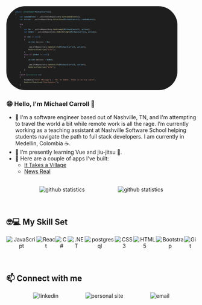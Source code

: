 <div align="center" style="width: 90%; height: auto;">
  <img src="./Life(MichaelCarroll).png" alt="Michael Carroll, Life" style="border-radius: 50px;" />
</div>

### 😁 Hello, I'm Michael Carroll 👋

- 🔭 I'm a software engineer based out of Nashville, TN, and I'm attempting to travel the world a bit while remote work is all the rage. I’m currently working as a teaching assistant at Nashville Software School helping students navigate the path to full stack developers. I am currently in Medellin, Colombia ☕.
- 🌱 I’m presently learning Vue and jiu-jitsu 🥋.
- 🔨 Here are a couple of apps I've built:
  - [It Takes a Village](https://github.com/Keartroth/It-Takes-A-Village)
  - [News Real](https://github.com/Keartroth/News-Real)

<br/>

<div align="center" style="display:flex;justify-content:space-evenly;">
  <img src="https://github-readme-stats.vercel.app/api?username=Keartroth&show_icons=true&count_private=true&theme=gruvbox" alt="github statistics" style="display:block;" />
  <img src="https://github-readme-stats.vercel.app/api/top-langs/?username=Keartroth&layout=compact&theme=gruvbox" alt="github statistics" style="display:block;" />
</div>

<br/>
<br/>

## 🤓💻 My Skill Set
<div align="center" style="display: flex; justify-content: space-evenly;">
  <img src="https://profilinator.rishav.dev/skills-assets/javascript-original.svg" alt="JavaScript" height="50" />
  <img src="https://profilinator.rishav.dev/skills-assets/react-original-wordmark.svg" alt="React" height="50" />
  <img src="https://profilinator.rishav.dev/skills-assets/csharp-original.svg" alt="C#" height="50" />
  <img src="https://profilinator.rishav.dev/skills-assets/dot-net-original-wordmark.svg" alt=".NET" height="50" />
  <img src="https://profilinator.rishav.dev/skills-assets/postgresql-original-wordmark.svg" alt="postgresql" height="50" />
  <img src="https://profilinator.rishav.dev/skills-assets/css3-original-wordmark.svg" alt="CSS3" height="50" />
  <img src="https://profilinator.rishav.dev/skills-assets/html5-original-wordmark.svg" alt="HTML5" height="50" />
  <img src="https://profilinator.rishav.dev/skills-assets/bootstrap-plain.svg" alt="Bootstrap" height="50" />
  <img src="https://profilinator.rishav.dev/skills-assets/git-scm-icon.svg" alt="Git" height="50" />
</div>

<br/>

## 📫 Connect with me
<section align="center" style="display:flex;justify-content:space-evenly;">
  <a href="https://www.linkedin.com/in/mecarrolljr/" target="_blank" style="text-decoration: none;&:hover {text-decoration: none;}">
    <img src="https://img.shields.io/badge/linkedin-%231E77B5.svg?&style=for-the-badge&logo=linkedin&logo" alt="linkedin" height="30" />
  </a>  
  <a href="https://keartroth.github.io/" target="_blank" style="text-decoration: none;&:hover {text-decoration: none;}">
    <img src="https://img.shields.io/badge/Keartroth-Personal%20Site-lightgrey?style=flat-square&logo=github&logo" alt="personal site" height="30" />
  </a>
  <a href="mailto: mecarrolljr@tutanota.com" style="text-decoration: none;&:hover {text-decoration: none;}">
    <img src="https://img.shields.io/badge/Email-Send%20me%20a%20message-blue?style=flat-square&logo=minutemailer" alt="email" height="30" />
  </a>
</section>
<br/>
